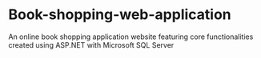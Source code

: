# Book-shopping-web-application
An online book shopping application website featuring core functionalities created using ASP.NET with Microsoft SQL Server
